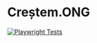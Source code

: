 # Creștem.ONG

[![Playwright Tests](https://github.com/code4romania/crestem-ong/actions/workflows/playwright.yml/badge.svg)](https://code4romania.github.io/crestem-ong)
